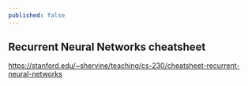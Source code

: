```yaml
---
published: false
---
```

## Recurrent Neural Networks cheatsheet


https://stanford.edu/~shervine/teaching/cs-230/cheatsheet-recurrent-neural-networks
